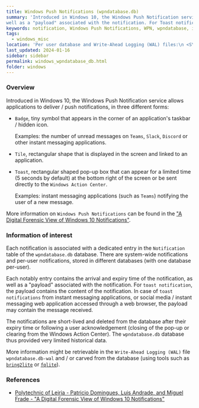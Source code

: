 ```yaml
---
title: Windows Push Notifications (wpndatabase.db)
summary: 'Introduced in Windows 10, the Windows Push Notification service allows applications to deliver / push notifications, notably in the form of "Toast" notifications (pop-up box that can appear at the bottom right of the screen).\n\nEach notification is associated with a dedicated entry in the Notification table of the wpndatabase.db database, with a system-wide database instance (for global notifications) and per-user database instances (for per-user notifications).\n\nInformation of interest: the arrival and expiry time of the notification, as
well as a "payload" associated with the notification. For Toast notifications, the payload contains the content of the notification (such as message content for Instant Messaging applications).\n\nThe notifications are short-lived and deleted from the database after their expiry time or following a user acknowledgement, thus providing very limited historical data.'
keywords: notification, Windows Push Notifications, WPN, wpndatabase, instant messaging, instant message, Teams, Slack, Discord, Badge, Tile, Toast
tags:
  - windows_misc
location: 'Per user database and Write-Ahead Logging (WAL) files:\n <SYSTEMDRIVE>:\Users\<USERNAME>\AppData\Local\Microsoft\Windows\Notifications\wpndatabase.db\n <SYSTEMDRIVE>:\Users\<USERNAME>\AppData\Local\Microsoft\Windows\Notifications\wpndatabase.db-wal\n\n System-wide database and Write-Ahead Logging (WAL) files:\n <SYSTEMDRIVE>:\Windows\System32\config\systemprofile\AppData\Local\Microsoft\Windows\Notifications\wpndatabase.db\n <SYSTEMDRIVE>:\Windows\System32\config\systemprofile\AppData\Local\Microsoft\Windows\Notifications\wpndatabase.db-wal'
last_updated: 2024-01-16
sidebar: sidebar
permalink: windows_wpndatabase_db.html
folder: windows
---
```


### Overview

Introduced in Windows 10, the Windows Push Notification service allows
applications to deliver / push notifications, in three different forms:

  - `Badge`, tiny symbol that appears in the corner of an application's taskbar
    / hidden icon.

    Examples: the number of unread messages on `Teams`, `Slack`, `Discord` or
    other instant messaging applications.

  - `Tile`, rectangular shape that is displayed in the screen and linked to an
    application.

  - `Toast`, rectangular shaped pop-up box that can appear for a limited time
    (5 seconds by default) at the bottom right of the screen or be sent
    directly to the `Windows Action Center`.

    Examples: instant messaging applications (such as `Teams`) notifying the
    user of a new message.

More information on `Windows Push Notifications` can be found in the
["A Digital Forensic View of Windows 10 Notifications"](https://www.mdpi.com/2673-6756/2/1/7).

### Information of interest

Each notification is associated with a dedicated entry in the `Notification`
table of the `wpndatabase.db` database. There are system-wide notifications and
per-user notifications, stored in different databases (with one database
per-user).

Each notably entry contains the arrival and expiry time of the notification, as
well as a "payload" associated with the notification. For `toast notification`,
the payload contains the content of the notification. In case of
`toast notifications` from instant messaging applications, or social media /
instant messaging web application accessed through a web browser, the payload
may contain the message received.

The notifications are short-lived and deleted from the database after their
expiry time or following a user acknowledgement (closing of the pop-up or
clearing from the Windows Action Center). The `wpndatabase.db` database thus
provided very limited historical data.

More information might be retrievable in the `Write-Ahead Logging (WAL)` file
`wpndatabase.db-wal` and / or carved from the database (using tools such as
[`bring2lite`](https://github.com/bring2lite/bring2lite) or
[`fqlite`](https://github.com/pawlaszczyk/fqlite)).

### References

  - [Polytechnic of Leiria - Patricio Domingues, Luis Andrade, and Miguel Frade - "A Digital Forensic View of Windows 10 Notifications"](https://www.mdpi.com/2673-6756/2/1/7)
